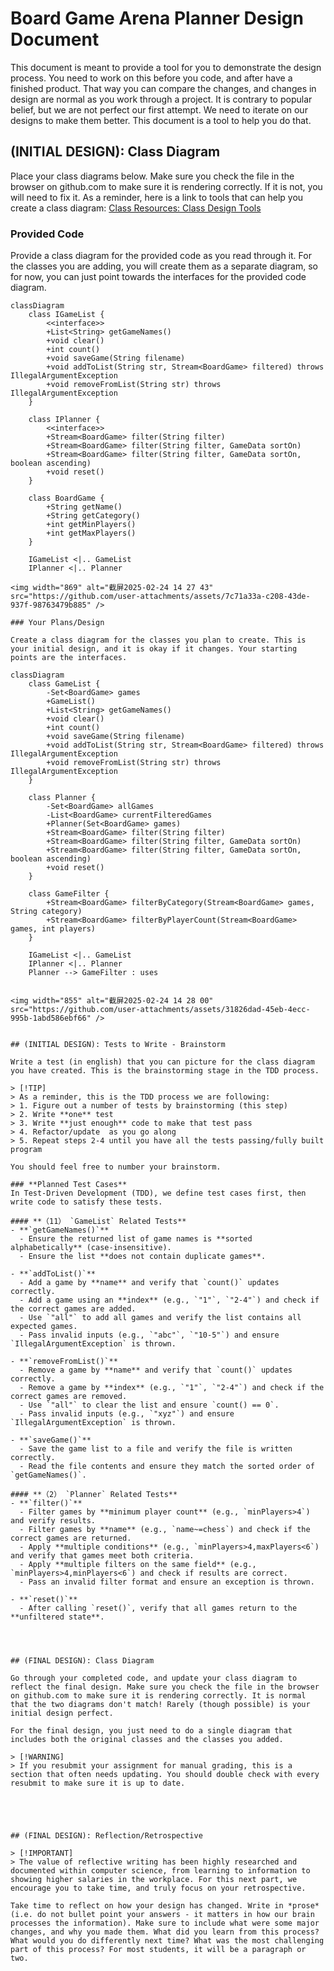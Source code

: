 # Board Game Arena Planner Design Document


This document is meant to provide a tool for you to demonstrate the design process. You need to work on this before you code, and after have a finished product. That way you can compare the changes, and changes in design are normal as you work through a project. It is contrary to popular belief, but we are not perfect our first attempt. We need to iterate on our designs to make them better. This document is a tool to help you do that.


## (INITIAL DESIGN): Class Diagram 

Place your class diagrams below. Make sure you check the file in the browser on github.com to make sure it is rendering correctly. If it is not, you will need to fix it. As a reminder, here is a link to tools that can help you create a class diagram: [Class Resources: Class Design Tools](https://github.com/CS5004-khoury-lionelle/Resources?tab=readme-ov-file#uml-design-tools)

### Provided Code

Provide a class diagram for the provided code as you read through it.  For the classes you are adding, you will create them as a separate diagram, so for now, you can just point towards the interfaces for the provided code diagram.

```mermaid
classDiagram
    class IGameList {
        <<interface>>
        +List<String> getGameNames()
        +void clear()
        +int count()
        +void saveGame(String filename)
        +void addToList(String str, Stream<BoardGame> filtered) throws IllegalArgumentException
        +void removeFromList(String str) throws IllegalArgumentException
    }
    
    class IPlanner {
        <<interface>>
        +Stream<BoardGame> filter(String filter)
        +Stream<BoardGame> filter(String filter, GameData sortOn)
        +Stream<BoardGame> filter(String filter, GameData sortOn, boolean ascending)
        +void reset()
    }

    class BoardGame {
        +String getName()
        +String getCategory()
        +int getMinPlayers()
        +int getMaxPlayers()
    }

    IGameList <|.. GameList
    IPlanner <|.. Planner

<img width="869" alt="截屏2025-02-24 14 27 43" src="https://github.com/user-attachments/assets/7c71a33a-c208-43de-937f-98763479b885" />

### Your Plans/Design

Create a class diagram for the classes you plan to create. This is your initial design, and it is okay if it changes. Your starting points are the interfaces. 

classDiagram
    class GameList {
        -Set<BoardGame> games
        +GameList()
        +List<String> getGameNames()
        +void clear()
        +int count()
        +void saveGame(String filename)
        +void addToList(String str, Stream<BoardGame> filtered) throws IllegalArgumentException
        +void removeFromList(String str) throws IllegalArgumentException
    }

    class Planner {
        -Set<BoardGame> allGames
        -List<BoardGame> currentFilteredGames
        +Planner(Set<BoardGame> games)
        +Stream<BoardGame> filter(String filter)
        +Stream<BoardGame> filter(String filter, GameData sortOn)
        +Stream<BoardGame> filter(String filter, GameData sortOn, boolean ascending)
        +void reset()
    }

    class GameFilter {
        +Stream<BoardGame> filterByCategory(Stream<BoardGame> games, String category)
        +Stream<BoardGame> filterByPlayerCount(Stream<BoardGame> games, int players)
    }

    IGameList <|.. GameList
    IPlanner <|.. Planner
    Planner --> GameFilter : uses


<img width="855" alt="截屏2025-02-24 14 28 00" src="https://github.com/user-attachments/assets/31826dad-45eb-4ecc-995b-1abd586ebf66" />


## (INITIAL DESIGN): Tests to Write - Brainstorm

Write a test (in english) that you can picture for the class diagram you have created. This is the brainstorming stage in the TDD process. 

> [!TIP]
> As a reminder, this is the TDD process we are following:
> 1. Figure out a number of tests by brainstorming (this step)
> 2. Write **one** test
> 3. Write **just enough** code to make that test pass
> 4. Refactor/update  as you go along
> 5. Repeat steps 2-4 until you have all the tests passing/fully built program

You should feel free to number your brainstorm. 

### **Planned Test Cases**
In Test-Driven Development (TDD), we define test cases first, then write code to satisfy these tests.

#### **（1️1） `GameList` Related Tests**
- **`getGameNames()`**
  - Ensure the returned list of game names is **sorted alphabetically** (case-insensitive).
  - Ensure the list **does not contain duplicate games**.

- **`addToList()`**
  - Add a game by **name** and verify that `count()` updates correctly.
  - Add a game using an **index** (e.g., `"1"`, `"2-4"`) and check if the correct games are added.
  - Use `"all"` to add all games and verify the list contains all expected games.
  - Pass invalid inputs (e.g., `"abc"`, `"10-5"`) and ensure `IllegalArgumentException` is thrown.

- **`removeFromList()`**
  - Remove a game by **name** and verify that `count()` updates correctly.
  - Remove a game by **index** (e.g., `"1"`, `"2-4"`) and check if the correct games are removed.
  - Use `"all"` to clear the list and ensure `count() == 0`.
  - Pass invalid inputs (e.g., `"xyz"`) and ensure `IllegalArgumentException` is thrown.

- **`saveGame()`**
  - Save the game list to a file and verify the file is written correctly.
  - Read the file contents and ensure they match the sorted order of `getGameNames()`.

#### **（2️） `Planner` Related Tests**
- **`filter()`**
  - Filter games by **minimum player count** (e.g., `minPlayers>4`) and verify results.
  - Filter games by **name** (e.g., `name~=chess`) and check if the correct games are returned.
  - Apply **multiple conditions** (e.g., `minPlayers>4,maxPlayers<6`) and verify that games meet both criteria.
  - Apply **multiple filters on the same field** (e.g., `minPlayers>4,minPlayers<6`) and check if results are correct.
  - Pass an invalid filter format and ensure an exception is thrown.

- **`reset()`**
  - After calling `reset()`, verify that all games return to the **unfiltered state**.




## (FINAL DESIGN): Class Diagram

Go through your completed code, and update your class diagram to reflect the final design. Make sure you check the file in the browser on github.com to make sure it is rendering correctly. It is normal that the two diagrams don't match! Rarely (though possible) is your initial design perfect. 

For the final design, you just need to do a single diagram that includes both the original classes and the classes you added. 

> [!WARNING]
> If you resubmit your assignment for manual grading, this is a section that often needs updating. You should double check with every resubmit to make sure it is up to date.





## (FINAL DESIGN): Reflection/Retrospective

> [!IMPORTANT]
> The value of reflective writing has been highly researched and documented within computer science, from learning to information to showing higher salaries in the workplace. For this next part, we encourage you to take time, and truly focus on your retrospective.

Take time to reflect on how your design has changed. Write in *prose* (i.e. do not bullet point your answers - it matters in how our brain processes the information). Make sure to include what were some major changes, and why you made them. What did you learn from this process? What would you do differently next time? What was the most challenging part of this process? For most students, it will be a paragraph or two. 
